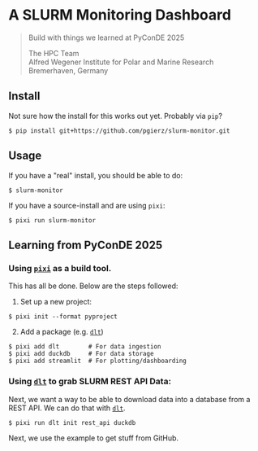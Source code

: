 # A SLURM Monitoring Dashboard
> Build with things we learned at PyConDE 2025  
>
> The HPC Team  
> Alfred Wegener Institute for Polar and Marine Research  
> Bremerhaven, Germany  

## Install
Not sure how the install for this works out yet. Probably via `pip`?
```
$ pip install git+https://github.com/pgierz/slurm-monitor.git
```

## Usage
If you have a "real" install, you should be able to do:

```console
$ slurm-monitor
```


If you have a source-install and are using `pixi`:
```console
$ pixi run slurm-monitor
``` 

## Learning from PyConDE 2025

### Using [`pixi`](https://pixi.sh/) as a build tool.

This has all be done. Below are the steps followed:

1. Set up a new project:
```console
$ pixi init --format pyproject
```

2. Add a package (e.g. [`dlt`](https://dlthub.com/docs/intro))
```console
$ pixi add dlt        # For data ingestion
$ pixi add duckdb     # For data storage
$ pixi add streamlit  # For plotting/dashboarding
```

### Using [`dlt`](https://dlthubl.com) to grab SLURM REST API Data:

Next, we want a way to be able to download data into a database from
a REST API. We can do that with [`dlt`](https://dlthub.com/docs/intro).

```console
$ pixi run dlt init rest_api duckdb
```

Next, we use the example to get stuff from GitHub.
